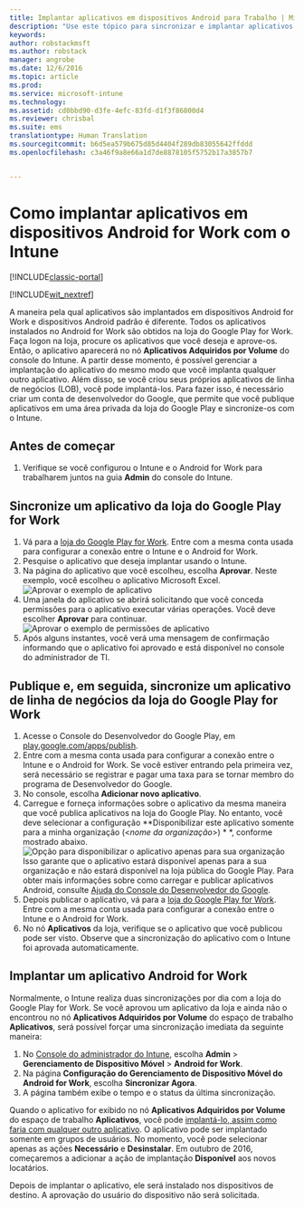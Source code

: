 ```yaml
---
title: Implantar aplicativos em dispositivos Android para Trabalho | Microsoft Docs
description: "Use este tópico para sincronizar e implantar aplicativos em dispositivos Android for Work da Google Play for Work Store."
keywords: 
author: robstackmsft
ms.author: robstack
manager: angrobe
ms.date: 12/6/2016
ms.topic: article
ms.prod: 
ms.service: microsoft-intune
ms.technology: 
ms.assetid: cd0bbd90-d3fe-4efc-83fd-d1f3f86800d4
ms.reviewer: chrisbal
ms.suite: ems
translationtype: Human Translation
ms.sourcegitcommit: b6d5ea579b675d85d4404f289db83055642ffddd
ms.openlocfilehash: c3a46f9a8e66a1d7de8878105f5752b17a3857b7


---
```


# <a name="how-to-deploy-apps-to-android-for-work-devices-with-intune"></a>Como implantar aplicativos em dispositivos Android for Work com o Intune

[!INCLUDE[classic-portal](../includes/classic-portal.md)]

[!INCLUDE[wit_nextref](../includes/afw_rollout_disclaimer.md)]

A maneira pela qual aplicativos são implantados em dispositivos Android for Work e dispositivos Android padrão é diferente. Todos os aplicativos instalados no Android for Work são obtidos na loja do Google Play for Work. Faça logon na loja, procure os aplicativos que você deseja e aprove-os.
Então, o aplicativo aparecerá no nó **Aplicativos Adquiridos por Volume** do console do Intune. A partir desse momento, é possível gerenciar a implantação do aplicativo do mesmo modo que você implanta qualquer outro aplicativo.
Além disso, se você criou seus próprios aplicativos de linha de negócios (LOB), você pode implantá-los. Para fazer isso, é necessário criar um conta de desenvolvedor do Google, que permite que você publique aplicativos em uma área privada da loja do Google Play e sincronize-os com o Intune.

## <a name="before-you-start"></a>Antes de começar

1. Verifique se você configurou o Intune e o Android for Work para trabalharem juntos na guia **Admin** do console do Intune.

## <a name="synchronize-an-app-from-the-google-play-for-work-store"></a>Sincronize um aplicativo da loja do Google Play for Work


1. Vá para a [loja do Google Play for Work](https://play.google.com/work). Entre com a mesma conta usada para configurar a conexão entre o Intune e o Android for Work.
2. Pesquise o aplicativo que deseja implantar usando o Intune.
3. Na página do aplicativo que você escolheu, escolha **Aprovar**. Neste exemplo, você escolheu o aplicativo Microsoft Excel.<br>
  ![Aprovar o exemplo de aplicativo](/intune/deploy-use/media/approve.png)
4. Uma janela do aplicativo se abrirá solicitando que você conceda permissões para o aplicativo executar várias operações. Você deve escolher **Aprovar** para continuar.<br>
  ![Aprovar o exemplo de permissões de aplicativo](/intune/deploy-use/media/approve-app-permissions.png)
5. Após alguns instantes, você verá uma mensagem de confirmação informando que o aplicativo foi aprovado e está disponível no console do administrador de TI.

## <a name="publish-then-synchronize-a-line-of-business-app-from-the-google-play-for-work-store"></a>Publique e, em seguida, sincronize um aplicativo de linha de negócios da loja do Google Play for Work

1. Acesse o Console do Desenvolvedor do Google Play, em [play.google.com/apps/publish](https://play.google.com/apps/publish).
2. Entre com a mesma conta usada para configurar a conexão entre o Intune e o Android for Work. Se você estiver entrando pela primeira vez, será necessário se registrar e pagar uma taxa para se tornar membro do programa de Desenvolvedor do Google.
3. No console, escolha **Adicionar novo aplicativo**.
4. Carregue e forneça informações sobre o aplicativo da mesma maneira que você publica aplicativos na loja do Google Play. No entanto, você deve selecionar a configuração **Disponibilizar este aplicativo somente para a minha organização (<*nome da organização*>) * *, conforme mostrado abaixo.<br>
  ![Opção para disponibilizar o aplicativo apenas para sua organização](/intune/deploy-use/media/restrict.png)<br>
Isso garante que o aplicativo estará disponível apenas para a sua organização e não estará disponível na loja pública do Google Play.
Para obter mais informações sobre como carregar e publicar aplicativos Android, consulte [Ajuda do Console do Desenvolvedor do Google](https://support.google.com/googleplay/android-developer/answer/113469).
5. Depois publicar o aplicativo, vá para a [loja do Google Play for Work](https://play.google.com/work). Entre com a mesma conta usada para configurar a conexão entre o Intune e o Android for Work.
6. No nó **Aplicativos** da loja, verifique se o aplicativo que você publicou pode ser visto. Observe que a sincronização do aplicativo com o Intune foi aprovada automaticamente.

## <a name="deploy-an-android-for-work-app"></a>Implantar um aplicativo Android for Work

Normalmente, o Intune realiza duas sincronizações por dia com a loja do Google Play for Work. Se você aprovou um aplicativo da loja e ainda não o encontrou no nó **Aplicativos Adquiridos por Volume** do espaço de trabalho **Aplicativos**, será possível forçar uma sincronização imediata da seguinte maneira:

1. No [Console do administrador do Intune](https://manage.microsoft.com), escolha **Admin** > **Gerenciamento de Dispositivo Móvel** > **Android for Work**.
2. Na página **Configuração do Gerenciamento de Dispositivo Móvel do Android for Work**, escolha **Sincronizar Agora**.
3. A página também exibe o tempo e o status da última sincronização.

Quando o aplicativo for exibido no nó **Aplicativos Adquiridos por Volume** do espaço de trabalho **Aplicativos**, você pode [implantá-lo, assim como faria com qualquer outro aplicativo](deploy-apps-in-microsoft-intune.md). O aplicativo pode ser implantado somente em grupos de usuários. No momento, você pode selecionar apenas as ações **Necessário** e **Desinstalar**. Em outubro de 2016, começaremos a adicionar a ação de implantação **Disponível** aos novos locatários.

Depois de implantar o aplicativo, ele será instalado nos dispositivos de destino. A aprovação do usuário do dispositivo não será solicitada.



<!--HONumber=Dec16_HO2-->



